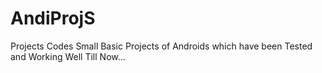 # AndiProjS
Projects Codes
Small Basic Projects of Androids which have been Tested and Working Well Till Now...
